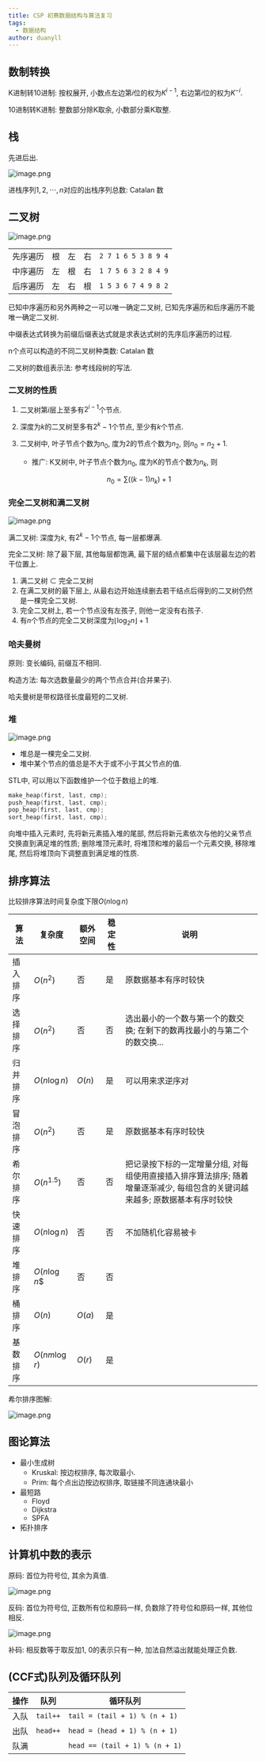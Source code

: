 ```yaml
---
title: CSP 初赛数据结构与算法复习
tags:
  - 数据结构
author: duanyll
---
```


## 数制转换

K进制转10进制: 按权展开, 小数点左边第$i$位的权为$K^{i-1}$, 右边第$i$位的权为$K^{-i}$.

10进制转K进制: 整数部分除K取余, 小数部分乘K取整.

## 栈

先进后出.

![image.png](https://i.loli.net/2019/10/17/3wSb6nHsyplL4Nx.png)

进栈序列$1, 2, \cdots, n$对应的出栈序列总数: Catalan 数

## 二叉树

![image.png](https://i.loli.net/2019/10/17/rUxm2CfvQbnpWXE.png)

|          |     |     |     |                     |
| -------- | --- | --- | --- | ------------------- |
| 先序遍历 | 根  | 左  | 右  | `2 7 1 6 5 3 8 9 4` |
| 中序遍历 | 左  | 根  | 右  | `1 7 5 6 3 2 8 4 9` |
| 后序遍历 | 左  | 右  | 根  | `1 5 3 6 7 4 9 8 2` |

已知中序遍历和另外两种之一可以唯一确定二叉树, 已知先序遍历和后序遍历不能唯一确定二叉树.

中缀表达式转换为前缀后缀表达式就是求表达式树的先序后序遍历的过程.

n个点可以构造的不同二叉树种类数: Catalan 数

二叉树的数组表示法: 参考线段树的写法.

### 二叉树的性质

1. 二叉树第$i$层上至多有$2^{i-1}$个节点.
2. 深度为$k$的二叉树至多有$2^k-1$个节点, 至少有$k$个节点.
3. 二叉树中, 叶子节点个数为$n_0$, 度为2的节点个数为$n_2$, 则$n_0 = n_2 + 1$.

   - 推广: K叉树中, 叶子节点个数为$n_0$, 度为K的节点个数为$n_k$, 则

   $$
   n_0 = \sum((k-1)n_k)+1
   $$

### 完全二叉树和满二叉树

![image.png](https://i.loli.net/2019/10/17/nWFtpfbZ9cEg7od.png)

满二叉树: 深度为$k$, 有$2^k-1$个节点, 每一层都爆满.

完全二叉树: 除了最下层, 其他每层都饱满, 最下层的结点都集中在该层最左边的若干位置上.

1. 满二叉树 $\subset$ 完全二叉树
2. 在满二叉树的最下层上, 从最右边开始连续删去若干结点后得到的二叉树仍然是一棵完全二叉树.
3. 完全二叉树上, 若一个节点没有左孩子, 则他一定没有右孩子.
4. 有$n$个节点的完全二叉树深度为$\lfloor \log_2n\rfloor + 1$

### 哈夫曼树

原则: 变长编码, 前缀互不相同.

构造方法: 每次选数量最少的两个节点合并(合并果子).

哈夫曼树是带权路径长度最短的二叉树.

### 堆

![image.png](https://i.loli.net/2019/10/17/SYB8KCxlT3Mtdhz.png)

- 堆总是一棵完全二叉树.
- 堆中某个节点的值总是不大于或不小于其父节点的值.

STL中, 可以用以下函数维护一个位于数组上的堆.

```cpp
make_heap(first, last, cmp);
push_heap(first, last, cmp);
pop_heap(first, last, cmp);
sort_heap(first, last, cmp);
```

向堆中插入元素时, 先将新元素插入堆的尾部, 然后将新元素依次与他的父亲节点交换直到满足堆的性质; 删除堆顶元素时, 将堆顶和堆的最后一个元素交换, 移除堆尾, 然后将堆顶向下调整直到满足堆的性质.

## 排序算法

比较排序算法时间复杂度下限$O(n\log n)$

| 算法     | 复杂度        | 额外空间 | 稳定性 | 说明                                                                                                                         |
| -------- | ------------- | -------- | ------ | ---------------------------------------------------------------------------------------------------------------------------- |
| 插入排序 | $O(n^2)$      | 否       | 是     | 原数据基本有序时较快                                                                                                         |
| 选择排序 | $O(n^2)$      | 否       | 否     | 选出最小的一个数与第一个的数交换; 在剩下的数再找最小的与第二个的数交换...                                                    |
| 归并排序 | $O(n\log n)$  | $O(n)$   | 是     | 可以用来求逆序对                                                                                                             |
| 冒泡排序 | $O(n^2)$      | 否       | 是     | 原数据基本有序时较快                                                                                                         |
| 希尔排序 | $O(n^{1.5})$  | 否       | 否     | 把记录按下标的一定增量分组, 对每组使用直接插入排序算法排序; 随着增量逐渐减少, 每组包含的关键词越来越多; 原数据基本有序时较快 |
| 快速排序 | $O(n\log n)$  | 否       | 否     | 不加随机化容易被卡                                                                                                           |
| 堆排序   | $O(n\log n$$  | 否       | 否     |                                                                                                                              |
| 桶排序   | $O(n)$        | $O(a)$   | 是     |                                                                                                                              |
| 基数排序 | $O(nm\log r)$ | $O(r)$   | 是     |                                                                                                                              |

希尔排序图解:

![image.png](https://i.loli.net/2019/10/17/SeWxPtplqY75uNw.png)

## 图论算法

- 最小生成树
  - Kruskal: 按边权排序, 每次取最小.
  - Prim: 每个点出边按边权排序, 取链接不同连通块最小
- 最短路
  - Floyd
  - Dijkstra
  - SPFA
- 拓扑排序

## 计算机中数的表示

原码: 首位为符号位, 其余为真值.

![image.png](https://i.loli.net/2019/10/17/g7HqQAjrJhSNT4F.png)

反码: 首位为符号位, 正数所有位和原码一样, 负数除了符号位和原码一样, 其他位相反.

![image.png](https://i.loli.net/2019/10/17/S7XysWaHNOk4BUE.png)

补码: 相反数等于取反加1, 0的表示只有一种, 加法自然溢出就能处理正负数.

## (CCF式)队列及循环队列

| 操作 | 队列     | 循环队列                       |
| ---- | -------- | ------------------------------ |
| 入队 | `tail++` | `tail = (tail + 1) % (n + 1)`  |
| 出队 | `head++` | `head = (head + 1) % (n + 1)`  |
| 队满 |          | `head == (tail + 1) % (n + 1)` |
